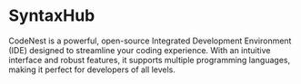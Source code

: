 # SyntaxHub
CodeNest is a powerful, open-source Integrated Development Environment (IDE) designed to streamline your coding experience. With an intuitive interface and robust features, it supports multiple programming languages, making it perfect for developers of all levels.
